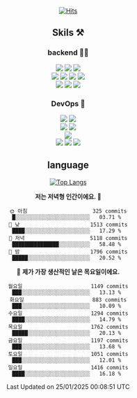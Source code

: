 <div align="center">

[![Hits](https://hits.seeyoufarm.com/api/count/incr/badge.svg?url=https%3A%2F%2Fgithub.com%2Fzxcv9203%2Fhit-counter&count_bg=%23FF7272&title_bg=%23324C2E&icon=codeigniter.svg&icon_color=%23DD5B5B&title=%EB%B0%A9%EB%AC%B8%EC%9E%90&edge_flat=false)](https://hits.seeyoufarm.com)
  
## Skils ⚒️

### backend 🧑‍💻
  
<img src="https://img.shields.io/badge/Java-FF6600?style=flat-square&logo=buymeacoffee&logoColor=white"/>
<img src="https://img.shields.io/badge/Go-0099FF?style=flat-square&logo=go&logoColor=white"/>
<img src="https://img.shields.io/badge/Kotlin-7F52FF?style=flat-square&logo=kotlin&logoColor=white"/>
  
  
<br />
  
<img src="https://img.shields.io/badge/Spring-339933?style=flat-square&logo=Spring&logoColor=white"/>
<img src="https://img.shields.io/badge/Spring Boot-339933?style=flat-square&logo=Spring Boot&logoColor=white"/>
<img src="https://img.shields.io/badge/Spring Security-339933?style=flat-square&logo=Spring Security&logoColor=white"/>
  
<img src="https://img.shields.io/badge/Spring Data JPA-339933?style=flat-square&logo=Hibernate&logoColor=white"/>

<br />
  
  <img src="https://img.shields.io/badge/mysql-0099FF?style=flat-square&logo=mysql&logoColor=white"/>
  <img src="https://img.shields.io/badge/mariadb-0099FF?style=flat-square&logo=mariadb&logoColor=white"/>
  <img src="https://img.shields.io/badge/mongoDB-47A248?style=flat-square&logo=mongodb&logoColor=white"/>
  
  
### DevOps 🚀
  
  <img src="https://img.shields.io/badge/docker-2496ED?style=flat-square&logo=docker&logoColor=white"/>
  <img src="https://img.shields.io/badge/kubernetes-326CE5?style=flat-square&logo=kubernetes&logoColor=white"/>
  
  <br />
  
  <img src="https://img.shields.io/badge/Github Actions-2088FF?style=flat-square&logo=githubactions&logoColor=white"/>
  <img src="https://img.shields.io/badge/Jenkins-D24939?style=flat-square&logo=jenkins&logoColor=white"/>
  
  
  <br />
  <img src="https://img.shields.io/badge/terraform-7B42BC?style=flat-square&logo=terraform&logoColor=white"/>
  
  <br />
  <img src="https://img.shields.io/badge/Amazon AWS-232F3E?style=flat-square&logo=Amazon AWS&logoColor=white"/>

  <img src="https://img.shields.io/badge/GCP-4285F4?style=flat-square&logo=googlecloud&logoColor=white"/>
  <img src="https://img.shields.io/badge/NCP-03C75A?style=flat-square&logo=naver&logoColor=white"/>
  
  
## language

[![Top Langs](https://github-readme-stats.vercel.app/api/top-langs/?username=zxcv9203&hide=html&exclude_repo=zxcv9203.github.io,golB&theme=grate-gatsby)](https://github.com/zxcv9203/github-readme-stats)
  
<!--START_SECTION:waka-->
**저는 저녁형 인간이에요. 🦉** 

```text
🌞 아침                     325 commits         █░░░░░░░░░░░░░░░░░░░░░░░░   03.71 % 
🌆 낮　                     1513 commits        ████░░░░░░░░░░░░░░░░░░░░░   17.29 % 
🌃 저녁                     5118 commits        ███████████████░░░░░░░░░░   58.48 % 
🌙 밤　                     1796 commits        █████░░░░░░░░░░░░░░░░░░░░   20.52 % 
```
📅 **제가 가장 생산적인 날은 목요일이에요.** 

```text
월요일                      1149 commits        ███░░░░░░░░░░░░░░░░░░░░░░   13.13 % 
화요일                      883 commits         ███░░░░░░░░░░░░░░░░░░░░░░   10.09 % 
수요일                      1294 commits        ████░░░░░░░░░░░░░░░░░░░░░   14.79 % 
목요일                      1762 commits        █████░░░░░░░░░░░░░░░░░░░░   20.13 % 
금요일                      1197 commits        ███░░░░░░░░░░░░░░░░░░░░░░   13.68 % 
토요일                      1051 commits        ███░░░░░░░░░░░░░░░░░░░░░░   12.01 % 
일요일                      1416 commits        ████░░░░░░░░░░░░░░░░░░░░░   16.18 % 
```



 Last Updated on 25/01/2025 00:08:51 UTC
<!--END_SECTION:waka-->
  
</div>

